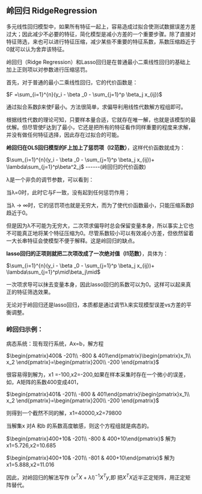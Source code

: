 ## 岭回归 RidgeRegression

多元线性回归模型中，如果所有特征一起上，容易造成过拟合使测试数据误差方差过大；因此减少不必要的特征，简化模型是减小方差的一个重要步骤。除了直接对特征筛选，来也可以进行特征压缩，减少某些不重要的特征系数，系数压缩趋近于0就可以认为舍弃该特征。

岭回归（Ridge Regression）和Lasso回归是在普通最小二乘线性回归的基础上加上正则项以对参数进行压缩惩罚。

首先，对于普通的最小二乘线性回归，它的代价函数是：

$F =\sum_{i=1}^{n}(y_i - \beta _0 - \sum_{j=1}^p \beta_j x_{ij})$

通过拟合系数β来使F最小。方法很简单，求偏导利用线性代数解方程组即可。

根据线性代数的理论可知，只要样本量合适，它就存在唯一解，也就是该模型的最优解。但尽管使F达到了最小，它还是把所有的特征看作同样重要的程度来求解，并没有做任何特征选择，因此存在过拟合的可能。

**岭回归在OLS回归模型的F上加上了惩罚项（l2范数）**，这样代价函数就成为：

$\sum_{i=1}^{n}(y_i - \beta _0 - \sum_{j=1}^p \beta_j x_{ij})+ \lambda\sum_{j=1}^p\beta^2_j$ ------(岭回归的代价函数)

λ是一个非负的调节参数，可以看到：

当λ=0时，此时它与F一致，没有起到任何惩罚作用；

当λ -> ∞时，它的惩罚项也就是无穷大，而为了使代价函数最小，只能压缩系数β趋近于0。

但是因为λ不可能为无穷大，二次项求偏导时总会保留变量本身，所以事实上它也不可能真正地将某个特征压缩为0。尽管系数较小可以有效减小方差，但依然留着一大长串特征会使模型不便于解释。这是岭回归的缺点。

**lasso回归的正项则就把二次项改成了一次绝对值（l1范数）**，具体为：

$\sum_{i=1}^{n}(y_i - \beta _0 - \sum_{j=1}^p \beta_j x_{ij})+ \lambda\sum_{j=1}^p\mid\beta_j\mid$ 

一次项求导可以抹去变量本身，因此lasso回归的系数可以为0。这样可以起来真正的特征筛选效果。

无论对于岭回归还是lasso回归，本质都是通过调节λ来实现模型误差vs方差的平衡调整。

### 岭回归示例：

病态系统：现有现行系统，Ax=b，解方程 

$\begin{pmatrix}400&  -201\\  -800   & 401\end{pmatrix}\begin{pmatrix}x_1\\ x_2   \end{pmatrix}=\begin{pmatrix}200\\ -200  \end{pmatrix}$

很容易得到解为，x1 =-100,x2=-200,如果在样本采集时存在一个微小的误差，如，A矩阵的系数400变成401，

$\begin{pmatrix}401&  -201\\  -800   & 401\end{pmatrix}\begin{pmatrix}x_1\\ x_2   \end{pmatrix}=\begin{pmatrix}200\\ -200  \end{pmatrix}$

则得到一个截然不同的解，x1=40000,x2=79800

当解集x 对A 和b 的系数高度敏感，则这个方程组就是病态的。

$\begin{pmatrix}400+10&  -201\\  -800   & 400+10\end{pmatrix}$ 解为 x1=5.726,x2=10.685

$\begin{pmatrix}400+10&  -201\\  -801   & 400+10\end{pmatrix}$ 解为 x1=5.888,x2=11.016

因此，对岭回归的解法写作 $(x^TX + \lambda I) ^{-1}X^Ty$,即 把$X^TX$近半正定矩阵，用正定矩阵替代。
